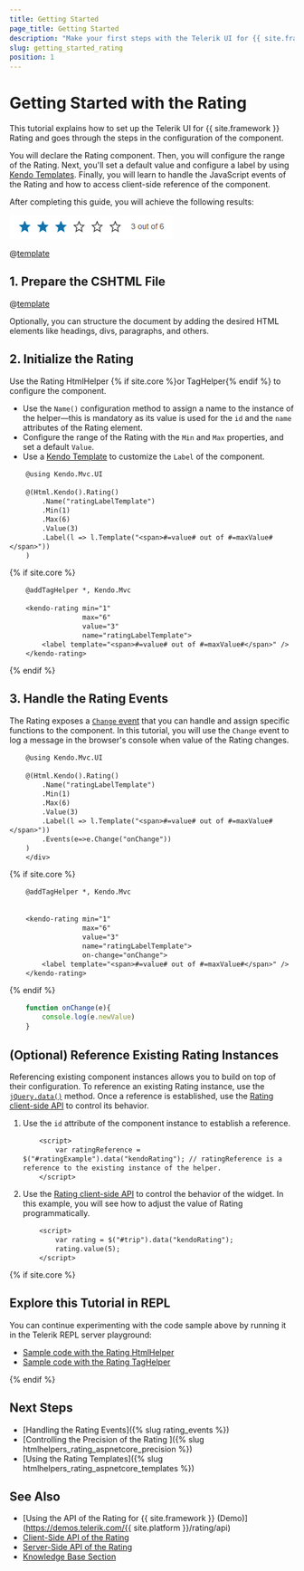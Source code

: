 ```yaml
---
title: Getting Started
page_title: Getting Started
description: "Make your first steps with the Telerik UI for {{ site.framework }} Rating component by following a complete step-by-step tutorial."
slug: getting_started_rating
position: 1
---
```


# Getting Started with the Rating

This tutorial explains how to set up the Telerik UI for {{ site.framework }} Rating and goes through the steps in the configuration of the component.

You will declare the Rating component. Then, you will configure the range of the Rating. Next, you'll set a default value and configure a label by using [Kendo Templates](https://docs.telerik.com/kendo-ui/framework/templates/overview). Finally, you will learn to handle the JavaScript events of the Rating and how to access client-side reference of the component.

After completing this guide, you will achieve the following results:

 ![Sample Telerik UI for {{ site.framework }} Rating](images/rating-getting-started.png)

@[template](/_contentTemplates/core/getting-started-prerequisites.md#component-gs-prerequisites)

## 1. Prepare the CSHTML File

@[template](/_contentTemplates/core/getting-started-directives.md#gs-adding-directives)

Optionally, you can structure the document by adding the desired HTML elements like headings, divs, paragraphs, and others.

## 2. Initialize the Rating

Use the Rating HtmlHelper {% if site.core %}or TagHelper{% endif %} to configure the component.

* Use the `Name()` configuration method to assign a name to the instance of the helper&mdash;this is mandatory as its value is used for the `id` and the `name` attributes of the Rating element.
* Configure the range of the Rating with the `Min` and `Max` properties, and set a default `Value`.
* Use a [Kendo Template](https://docs.telerik.com/kendo-ui/framework/templates/overview) to customize the `Label` of the component.

```HtmlHelper
    @using Kendo.Mvc.UI

    @(Html.Kendo().Rating()
        .Name("ratingLabelTemplate")
        .Min(1)
        .Max(6)
        .Value(3)
        .Label(l => l.Template("<span>#=value# out of #=maxValue#</span>"))
    )
```
{% if site.core %}
```TagHelper
    @addTagHelper *, Kendo.Mvc

    <kendo-rating min="1"
                  max="6"
                  value="3"
                  name="ratingLabelTemplate">
	    <label template="<span>#=value# out of #=maxValue#</span>" />
    </kendo-rating>
```
{% endif %}

## 3. Handle the Rating Events

The Rating exposes a [`Change` event](https://docs.telerik.com/aspnet-core/api/kendo.mvc.ui.fluent/ratingeventbuilder#changesystemstring) that you can handle and assign specific functions to the component. In this tutorial, you will use the `Change` event to log a message in the browser's console when value of the Rating changes.

```HtmlHelper
    @using Kendo.Mvc.UI

    @(Html.Kendo().Rating()
        .Name("ratingLabelTemplate")
        .Min(1)
        .Max(6)
        .Value(3)
        .Label(l => l.Template("<span>#=value# out of #=maxValue#</span>"))
        .Events(e=>e.Change("onChange"))
    )
    </div>
```
{% if site.core %}
```TagHelper
    @addTagHelper *, Kendo.Mvc


    <kendo-rating min="1"
                  max="6"
                  value="3"
                  name="ratingLabelTemplate">
                  on-change="onChange">
	    <label template="<span>#=value# out of #=maxValue#</span>" />
    </kendo-rating>
```
{% endif %}
```JavaScript
    function onChange(e){
        console.log(e.newValue)
    }
```

## (Optional) Reference Existing Rating Instances

Referencing existing component instances allows you to build on top of their configuration. To reference an existing Rating instance, use the [`jQuery.data()`](http://api.jquery.com/jQuery.data/) method. Once a reference is established, use the [Rating client-side API](https://docs.telerik.com/kendo-ui/api/javascript/ui/rating#methods) to control its behavior.

1. Use the `id` attribute of the component instance to establish a reference.

    ```script
        <script>
            var ratingReference = $("#ratingExample").data("kendoRating"); // ratingReference is a reference to the existing instance of the helper.
        </script>
    ```

1. Use the [Rating client-side API](https://docs.telerik.com/kendo-ui/api/javascript/ui/rating#methods) to control the behavior of the widget. In this example, you will see how to adjust the value of Rating programmatically.

    ```script
        <script>
            var rating = $("#trip").data("kendoRating");		
            rating.value(5);
        </script>
    ```

{% if site.core %}
## Explore this Tutorial in REPL

You can continue experimenting with the code sample above by running it in the Telerik REPL server playground:

* [Sample code with the Rating HtmlHelper](https://netcorerepl.telerik.com/QxuKGqEM19lOWnsg51)
* [Sample code with the Rating TagHelper](https://netcorerepl.telerik.com/mxEAvtFk23fFpQ0015)

{% endif %}

## Next Steps

* [Handling the Rating Events]({% slug rating_events %})
* [Controlling the Precision of the Rating ]({% slug htmlhelpers_rating_aspnetcore_precision %})
* [Using the Rating Templates]({% slug htmlhelpers_rating_aspnetcore_templates %}) 

## See Also

* [Using the API of the Rating for {{ site.framework }} (Demo)](https://demos.telerik.com/{{ site.platform }}/rating/api)
* [Client-Side API of the Rating](https://docs.telerik.com/kendo-ui/api/javascript/ui/rating)
* [Server-Side API of the Rating](/api/rating)
* [Knowledge Base Section](/knowledge-base)
